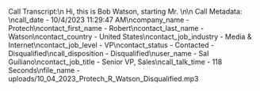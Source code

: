 Call Transcript:\n Hi, this is Bob Watson, starting Mr. \n\n Call Metadata: \ncall_date - 10/4/2023 11:29:47 AM\ncompany_name - Protech\ncontact_first_name - Robert\ncontact_last_name - Watson\ncontact_country - United States\ncontact_job_industry - Media & Internet\ncontact_job_level - VP\ncontact_status - Contacted - Disqualified\ncall_disposition - Disqualified\nuser_name - Sal Guiliano\ncontact_job_title - Senior VP, Sales\ncall_talk_time - 118 Seconds\nfile_name - uploads/10_04_2023_Protech_R_Watson_Disqualified.mp3
